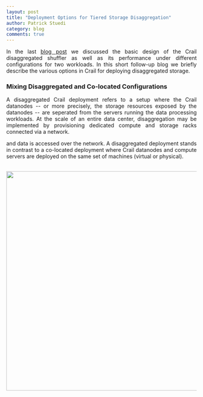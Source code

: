 ```yaml
---
layout: post
title: "Deployment Options for Tiered Storage Disaggregation"
author: Patrick Stuedi
category: blog
comments: true
---
```


<div style="text-align: justify"> 
<p>
In the last <a href="http://crail.incubator.apache.org/blog/2019/03/disaggregation.html">blog post</a> we discussed the basic design of the Crail disaggregated shuffler as well as its performance under different configurations for two workloads. In this short follow-up blog we briefly describe the various options in Crail for deploying disaggregated storage. 
</p>
</div>

### Mixing Disaggregated and Co-located Configurations

<div style="text-align: justify"> 
<p>
A disaggregated Crail deployment refers to a setup where the Crail datanodes -- or more precisely, the storage resources exposed by the datanodes -- are seperated from the servers running the data processing workloads. At the scale of an entire data center, disaggregation may be implemented by provisioning dedicated compute and storage racks connected via a network. 
 
 
 
 and data is accessed over the network. A disaggregated deployment stands in contrast to a co-located deployment where Crail datanodes and compute servers are deployed on the same set of machines (virtual or physical). 
</p>
<p> 
 
 </p>
</div>
 
<br>
<div style="text-align:center"><img src ="http://127.0.0.1:4000/img/blog/deployment/three_options.svg" width="580"></div>
<br> 
<br>
 

